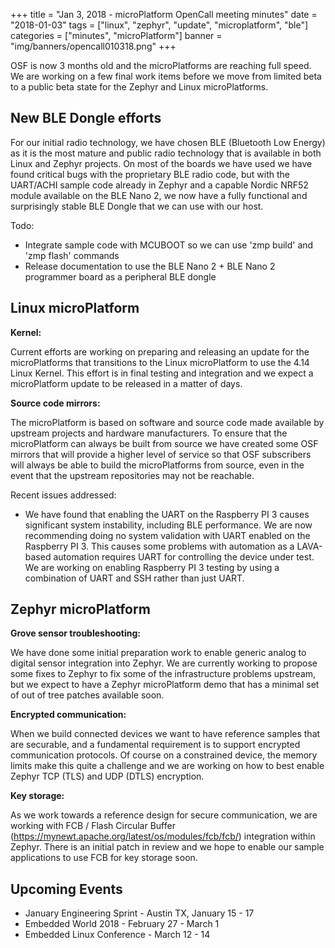 +++
title = "Jan 3, 2018 - microPlatform OpenCall meeting minutes"
date = "2018-01-03"
tags = ["linux", "zephyr", "update", "microplatform", "ble"]
categories = ["minutes", "microPlatform"]
banner = "img/banners/opencall010318.png"
+++

OSF is now 3 months old and the microPlatforms are reaching full speed.  We are working on a few final work items before we move from limited beta to a public beta state for the Zephyr and Linux microPlatforms.
<!--more-->
## New BLE Dongle efforts

For our initial radio technology, we have chosen BLE (Bluetooth Low Energy) as it is the most mature and public radio technology that is available in both Linux and Zephyr projects.  On most of the boards we have used we have found critical bugs with the proprietary BLE radio code, but with the UART/ACHI sample code already in Zephyr and a capable Nordic NRF52 module available on the BLE Nano 2, we now have a fully functional and surprisingly stable BLE Dongle that we can use with our host.

Todo:
* Integrate sample code with MCUBOOT so we can use 'zmp build' and 'zmp flash' commands
* Release documentation to use the BLE Nano 2 + BLE Nano 2 programmer board as a peripheral BLE dongle

## Linux microPlatform

__Kernel:__

Current efforts are working on preparing and releasing an update for the microPlatforms that transitions to the Linux microPlatform to use the 4.14 Linux Kernel.  This effort is in final testing and integration and we expect a microPlatform update to be released in a matter of days.

__Source code mirrors:__

The microPlatform is based on software and source code made available by upstream projects and hardware manufacturers.  To ensure that the microPlatform can always be built from source we have created some OSF mirrors that will provide a higher level of service so that OSF subscribers will always be able to build the microPlatforms from source, even in the event that the upstream repositories may not be reachable.

Recent issues addressed:

* We have found that enabling the UART on the Raspberry PI 3 causes significant system instability, including BLE performance.  We are now recommending doing no system validation with UART enabled on the Raspberry PI 3.  This causes some problems with automation as a LAVA-based automation requires UART for controlling the device under test.  We are working on enabling Raspberry PI 3 testing by using a combination of UART and SSH rather than just UART.

## Zephyr microPlatform

__Grove sensor troubleshooting:__

We have done some initial preparation work to enable generic analog to digital sensor integration into Zephyr.  We are currently working to propose some fixes to Zephyr to fix some of the infrastructure problems upstream, but we expect to have a Zephyr microPlatform demo that has a minimal set of out of tree patches available soon.

__Encrypted communication:__

When we build connected devices we want to have reference samples that are securable, and a fundamental requirement is to support encrypted communication protocols.  Of course on a constrained device, the memory limits make this quite a challenge and we are working on how to best enable Zephyr TCP (TLS) and UDP (DTLS) encryption.

__Key storage:__

As we work towards a reference design for secure communication,  we are working with FCB / Flash Circular Buffer (https://mynewt.apache.org/latest/os/modules/fcb/fcb/) integration within Zephyr.  There is an initial patch in review and we hope to enable our sample applications to use FCB for key storage soon.

## Upcoming Events

* January Engineering Sprint - Austin TX, January 15 - 17
* Embedded World 2018 - February 27 - March 1
* Embedded Linux Conference - March 12 - 14
